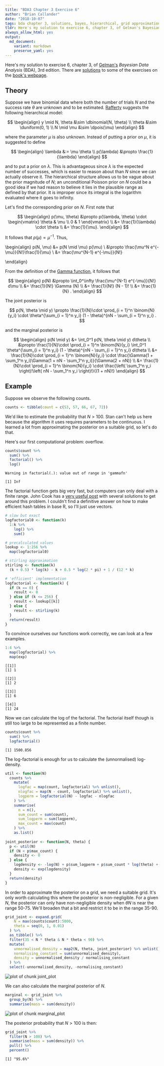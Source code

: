 ```yaml
---
title: "BDA3 Chapter 3 Exercise 6"
author: "Brian Callander"
date: "2018-10-07"
tags: bda chapter 3, solutions, bayes, hierarchical, grid approximation, binomial, log-factorial, stirling's approximation
tldr: Here's my solution to exercise 6, chapter 3, of Gelman's Bayesian Data Analysis (BDA), 3rd edition.
always_allow_html: yes
output: 
  md_document:
    variant: markdown
    preserve_yaml: yes
---
```


Here's my solution to exercise 6, chapter 3, of [Gelman's](https://andrewgelman.com/) *Bayesian Data Analysis* (BDA), 3rd edition. There are [solutions](http://www.stat.columbia.edu/~gelman/book/solutions.pdf) to some of the exercises on the [book's webpage](http://www.stat.columbia.edu/~gelman/book/).

<!--more-->

<div style="display:none">
  $\DeclareMathOperator{\dbinomial}{Binomial}
   \DeclareMathOperator{\dbern}{Bernoulli}
   \DeclareMathOperator{\dpois}{Poisson}
   \DeclareMathOperator{\dnorm}{Normal}
   \DeclareMathOperator{\dt}{t}
   \DeclareMathOperator{\dcauchy}{Cauchy}
   \DeclareMathOperator{\dexponential}{Exp}
   \DeclareMathOperator{\duniform}{Uniform}
   \DeclareMathOperator{\dgamma}{Gamma}
   \DeclareMathOperator{\dinvgamma}{InvGamma}
   \DeclareMathOperator{\invlogit}{InvLogit}
   \DeclareMathOperator{\logit}{Logit}
   \DeclareMathOperator{\ddirichlet}{Dirichlet}
   \DeclareMathOperator{\dbeta}{Beta}$
</div>



## Theory

Suppose we have binomial data where both the number of trials $N$ and the success rate $\theta$ are unknown and to be estimated. [Rafferty](http://pluto.huji.ac.il/~galelidan/52558/Material/Raftery.pdf) suggests the following hierarchical model:

$$
\begin{align}
  y \mid N, \theta &\sim \dbinomial(N, \theta)
  \\
  \theta &\sim \duniform(0, 1)
  \\
  N \mid \mu &\sim \dpois(\mu)
\end{align}
$$

where the parameter $\mu$ is also unknown. Instead of putting a prior on $\mu$, it is suggested to define 

$$
\begin{align}
  \lambda &:= \mu \theta
  \\
  p(\lambda) &\propto \frac{1}{\lambda}
\end{align}
$$

and to put a prior on $\lambda$. This is advantageous since $\lambda$ is the expected number of successes, which is easier to reason about than $N$ since we can actually observe it. The hierarchical structure allows us to be vague about the prior magnitude of $N$; an unconditional Poisson prior on $N$ could be a good idea if we had reason to believe it lies in the plausible range as defined by that prior. It is improper since its integral is the logarithm evaluated where it goes to infinity.

Let's find the corresponding prior on $N$. First note that

$$
\begin{align}
  p(\mu, \theta)
  &\propto
  p(\lambda, \theta) \cdot
  \begin{vmatrix}
    \theta & \mu \\
    0 & 1
  \end{vmatrix}
  \\
  &=
  \frac{1}{\lambda}
  \cdot
  \theta
  \\
  &=
  \frac{1}{\mu}.
\end{align}
$$

It follows that $p(\mu) \propto \mu^{-1}$. Thus,

\begin{align}
  p(N, \mu)
  &=
  p(N \mid \mu) p(\mu)
  \\
  &\propto
  \frac{\mu^N e^{-\mu}}{N!}\frac{1}{\mu}
  \\
  &=
  \frac{\mu^{N-1} e^{-\mu}}{N!}
  
\end{align}

From the definition of the [Gamma function](https://en.wikipedia.org/wiki/Gamma_function#Main_definition), it follows that

$$
\begin{align}
  p(N)
  &\propto
  \int_0^\infty \frac{\mu^{N-1} e^{-\mu}}{N!} d\mu
  \\
  &=
  \frac{1}{N!} \Gamma (N)
  \\
  &=
  \frac{1}{N!} (N - 1)!
  \\
  &=
  \frac{1}{N}
  .
\end{align}
$$

The joint posterior is 

$$
p(N, \theta \mid y)
\propto
\frac{1}{N}\cdot \prod_{i = 1}^n \binom{N}{y_i} \cdot \theta^{\sum_{i = 1}^n y_i} (1 - \theta)^{nN - \sum_{i = 1}^n y_i}
.
$$

and the marginal posterior is

$$
\begin{align}
  p(N \mid y)
  &=
  \int_0^1
  p(N, \theta \mid y) d\theta
  \\
  &\propto
  \frac{1}{N}\cdot \prod_{i = 1}^n \binom{N}{y_i} 
  \int_0^1 \theta^{\sum_{i = 1}^n y_i} (1 - \theta)^{nN - \sum_{i = 1}^n y_i} d\theta
  \\
  &=
  \frac{1}{N}\cdot \prod_{i = 1}^n \binom{N}{y_i} 
  \cdot
  \frac{\Gamma(1 + \sum_1^n y_i)\Gamma(1 + nN - \sum_1^n y_i)}{\Gamma(2 + nN)}
  \\
  &=
  \frac{1}{N}\cdot \prod_{i = 1}^n \binom{N}{y_i} 
  \cdot
  \frac{\left( \sum_1^n y_i \right)!\left( nN - \sum_1^n y_i \right)!}{(1 + nN)!}
\end{align}
$$

## Example

Suppose we observe the following counts.


```r
counts <- tibble(count = c(53, 57, 66, 67, 72))
```

We'd like to estimate the probability that $N > 100$. Stan can't help us here because the algorithm it uses requires parameters to be continuous. I learned a lot from approximating the posterior on a suitable grid, so let's do that.

Here's our first computational problem: overflow.


```r
counts$count %>% 
  sum() %>% 
  factorial() %>% 
  log()
```

```
Warning in factorial(.): value out of range in 'gammafn'
```

```
[1] Inf
```

The factorial function gets big very fast, but computers can only deal with a finite range. John Cook has a [very useful post](https://www.johndcook.com/blog/2010/08/16/how-to-compute-log-factorial/) with several solutions to get around this problem. I couldn't find a definitive answer on how to make efficient hash tables in base R, so I'll just use vectors.


```r
# slow but exact
logfactorial0 <- function(k)
  1:k %>% 
    log() %>% 
    sum()

# precalculated values
lookup <- 1:256 %>% 
  map(logfactorial0)

# stirling approximation
stirling <- function(k) 
  (k + 0.5) * log(k) - k + 0.5 * log(2 * pi) + 1 / (12 * k)

# 'efficient' implementation
logfactorial <- function(k) {
  if (k == 0) {
    result <- 0
  } else if (k <= 256) {
    result <- lookup[[k]]
  } else {
    result <- stirling(k)
  }
  return(result)
}
```


To convince ourselves our functions work correctly, we can look at a few examples.


```r
1:4 %>% 
  map(logfactorial) %>% 
  map(exp)
```

```
[[1]]
[1] 1

[[2]]
[1] 2

[[3]]
[1] 6

[[4]]
[1] 24
```

Now we can calculate the log of the factorial. The factorial itself though is still too large to be represented as a finite number.


```r
counts$count %>% 
  sum() %>% 
  logfactorial()
```

```
[1] 1500.856
```

The log-factorial is enough for us to calculate the (unnormalised) log-density. 
  

```r
util <- function(N)
  counts %>% 
    mutate(
      logfac = map(count, logfactorial) %>% unlist(),
      nlogfac = map(N - count, logfactorial) %>% unlist(),
      logperm = logfactorial(N) - logfac - nlogfac
    ) %>% 
    summarise(
      n = n(),
      sum_count = sum(count),
      sum_logperm = sum(logperm),
      max_count = max(count)
    ) %>% 
    as.list()
  
joint_posterior <- function(N, theta) {
  p <- util(N)
  if (N < p$max_count) {
    density <- 0
  } else {
    logdensity <- -log(N) + p$sum_logperm + p$sum_count * log(theta) + (p$n * N - p$sum_count) * log(1 - theta)
    density <- exp(logdensity)
  }
  return(density)
}
```

In order to approximate the posterior on a grid, we need a suitable grid. It's only worth calculating this where the posterior is non-negligible. For a given $N$, the posterior can only have non-negligible density when $\theta N$ is near the range 50-75. We'll broaden that a bit and restrict it to be in the range 35-90.


```r
grid_joint <- expand.grid(
    N = max(counts$count):5000,
    theta = seq(0, 1, 0.01)
  ) %>% 
  as_tibble() %>% 
  filter(35 < N * theta & N * theta < 90) %>% 
  mutate(
    unnormalised_density = map2(N, theta, joint_posterior) %>% unlist(),
    normalising_constant = sum(unnormalised_density),
    density = unnormalised_density / normalising_constant
  ) %>% 
  select(-unnormalised_density, -normalising_constant)
```

![plot of chunk joint_plot](figure/joint_plot-1..svg)

We can also calculate the marginal posterior of $N$.


```r
marginal <- grid_joint %>% 
  group_by(N) %>% 
  summarise(mass = sum(density)) 
```

![plot of chunk marginal_plot](figure/marginal_plot-1..svg)

The posterior probability that $N > 100$ is then:


```r
grid_joint %>% 
  filter(N > 100) %>% 
  summarise(mass = sum(density)) %>% 
  pull() %>% 
  percent()
```

```
[1] "95.6%"
```


